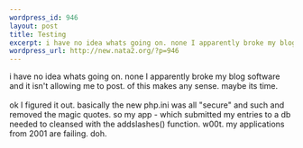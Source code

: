 ```yaml
--- 
wordpress_id: 946
layout: post
title: Testing
excerpt: i have no idea whats going on. none I apparently broke my blog software and it isn't allowing me to post. of this makes any sense. maybe its time.ok I figured it out. basically the new php.ini was all "secure" and such and removed the magic quotes. so my app - which submitted my entries to a db needed to cleansed with the addslashes() function. w00t. my applications from 2001 are faili...
wordpress_url: http://new.nata2.org/?p=946
---
```

i have no idea whats going on. none I apparently broke my blog software and it isn't allowing me to post. of this makes any sense. maybe its time.<br/><br/>ok I figured it out. basically the new php.ini was all "secure" and such and removed the magic quotes. so my app - which submitted my entries to a db needed to cleansed with the addslashes() function. w00t. my applications from 2001 are failing. doh. 
